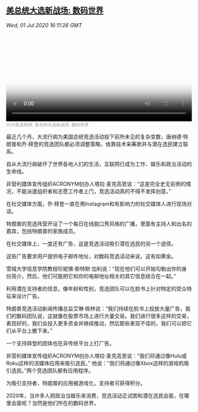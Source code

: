<!--1593621686000-->
[美总统大选新战场: 数码世界](https://www.voachinese.com/a/pandemic-drives-digital-innovations-in-u-s-presidential-race-20200701/5484814.html)
------

<div><i>Wed, 01 Jul 2020 16:11:26 GMT</i></div><video poster="https://images.weserv.nl?url=gdb.voanews.com/490d7c78-93cf-46ec-8f30-f525d53b9780_tv_r1_s_w900.jpg" src="https://av.voanews.com/Videoroot/Pangeavideo/2020/06/4/49/490d7c78-93cf-46ec-8f30-f525d53b9780_240p.mp4" style="width:100%" controls></video><div><small style="color: #999;">VOA英语视频:  美总统大选新战场: 数码世界</small></div><p>最近几个月，大流行病为美国总统竞选活动投下前所未见的复杂变数，唐纳德·特朗普和乔·拜登的竞选团队都必须调整策略，依靠技术来筹款并与潜在选民建立联系。</p><p>自从大流行病破坏了世界各地人们的生活，互联网已成为工作、娱乐和政治活动的生命线。</p><p>非营利媒体宣传组织ACRONYM创办人塔拉·麦克高恩说：“这是完全史无前例的情况，不能派遣组织者和志愿工作者上门，竞选活动真的不得不发挥创意。”</p><p>在社交媒体方面，乔·拜登一直在用Instagram和有影响力的社交媒体人进行现场对话。</p><p>特朗普的竞选阵营开设了一个每日在线脱口秀风格的广播，里面有主持人和出名的嘉宾，包括特朗普的家族成员。</p><p>在社交媒体上，一度还有广告，这是竞选活动吸引潜在选民的另一个途径。</p><p>这些广告要求用户提供电子邮件地址，对数码竞选活动来说，这有如黄金。</p><p>雪城大学信息学院教授珍妮佛·斯特默·加利说：“现在他们可以开始勾勒出你的身份简介，然后，他们可能把它和你的电邮地址相关的其它信息结合在一起。”</p><p>利用潜在支持者的信息，像年龄和性别，竞选团队可以在脸书上针对特定的受众特征来设计广告。</p><p>特朗普竞选活动新闻传播总监艾琳·佩林说：“我们持续在脸书上投放大量广告，我们的数码团队说，这就像在股票市场上进行大量交易。我们进行很多这样的交易，表现好的，我们会投入更多资金并继续推动，然后那些表现不佳的，我们可以把它们从平台上撤下来。”</p><p>一个支持拜登的团体也在非传统平台上打广告。</p><p>非营利媒体宣传组织ACRONYM创办人塔拉·麦克高恩说：“我们将通过像Hulu或Roku这样的流媒体应用来吸引选民。” 他说：“我们将通过像Xbox这样的游戏机吸引选民。”两个竞选团队都有应用程序。</p><p>为吸引支持者，特朗普的应用被游戏化，支持者可获得积分。</p><p>2020年，当许多人把政治当娱乐来消费，竞选活动正试图和潜在选民会面，在哪里会面呢？当然是他们所在的数码世界。</p>
